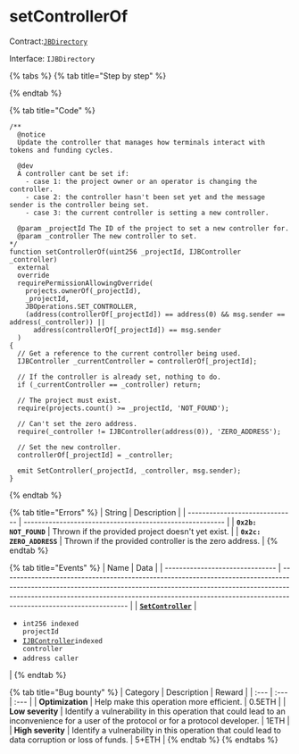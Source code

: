 # setControllerOf

Contract:[`JBDirectory`](../)​‌

Interface: `IJBDirectory`

{% tabs %}
{% tab title="Step by step" %}

{% endtab %}

{% tab title="Code" %}
```solidity
/**
  @notice
  Update the controller that manages how terminals interact with tokens and funding cycles.

  @dev 
  A controller cant be set if:
    - case 1: the project owner or an operator is changing the controller.
    - case 2: the controller hasn't been set yet and the message sender is the controller being set.
    - case 3: the current controller is setting a new controller.

  @param _projectId The ID of the project to set a new controller for.
  @param _controller The new controller to set.
*/
function setControllerOf(uint256 _projectId, IJBController _controller)
  external
  override
  requirePermissionAllowingOverride(
    projects.ownerOf(_projectId),
    _projectId,
    JBOperations.SET_CONTROLLER,
    (address(controllerOf[_projectId]) == address(0) && msg.sender == address(_controller)) ||
      address(controllerOf[_projectId]) == msg.sender
  )
{
  // Get a reference to the current controller being used.
  IJBController _currentController = controllerOf[_projectId];

  // If the controller is already set, nothing to do.
  if (_currentController == _controller) return;

  // The project must exist.
  require(projects.count() >= _projectId, 'NOT_FOUND');

  // Can't set the zero address.
  require(_controller != IJBController(address(0)), 'ZERO_ADDRESS');

  // Set the new controller.
  controllerOf[_projectId] = _controller;

  emit SetController(_projectId, _controller, msg.sender);
}
```
{% endtab %}

{% tab title="Errors" %}
| String                         | Description                                              |
| ------------------------------ | -------------------------------------------------------- |
| **`0x2b: NOT_FOUND`** | Thrown if the provided project doesn't yet exist. |
| **`0x2c: ZERO_ADDRESS`** | Thrown if the provided controller is the zero address. |
{% endtab %}

{% tab title="Events" %}
| Name                            | Data                                                                                                                                                                                                                                                                          |
| ------------------------------- | ----------------------------------------------------------------------------------------------------------------------------------------------------------------------------------------------------------------------------------------------------------------------------- |
| [**`SetController`**](../events/burn.md) | <ul><li><code>int256 indexed projectId</code></li><li><a href="../../interfaces/ijbcontroller.md"><code>IJBController</code></a><code>indexed controller</code></li><li><code>address caller</code></li></ul> |
{% endtab %}

{% tab title="Bug bounty" %}
| Category | Description | Reward |
| :--- | :--- | :--- |
| **Optimization** | Help make this operation more efficient. | 0.5ETH |
| **Low severity** | Identify a vulnerability in this operation that could lead to an inconvenience for a user of the protocol or for a protocol developer. | 1ETH |
| **High severity** | Identify a vulnerability in this operation that could lead to data corruption or loss of funds. | 5+ETH |
{% endtab %}
{% endtabs %}
